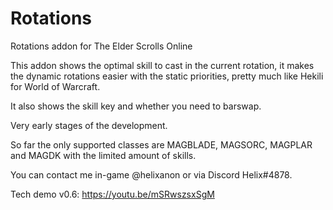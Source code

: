 # Rotations
Rotations addon for The Elder Scrolls Online

This addon shows the optimal skill to cast in the current rotation, it makes the dynamic rotations easier with the static priorities, pretty much like Hekili for World of Warcraft.


It also shows the skill key and whether you need to barswap.


Very early stages of the development.


So far the only supported classes are MAGBLADE, MAGSORC, MAGPLAR and MAGDK with the limited amount of skills.

You can contact me in-game @helixanon or via Discord Helix#4878.

Tech demo v0.6:
https://youtu.be/mSRwszsxSgM
